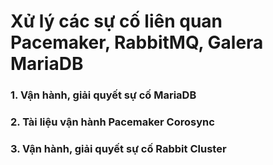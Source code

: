 # Xử lý các sự cố liên quan Pacemaker, RabbitMQ, Galera MariaDB

### 1. Vận hành, giải quyết sự cố MariaDB
### 2. Tài liệu vận hành Pacemaker Corosync
### 3. Vận hành, giải quyết sự cố Rabbit Cluster